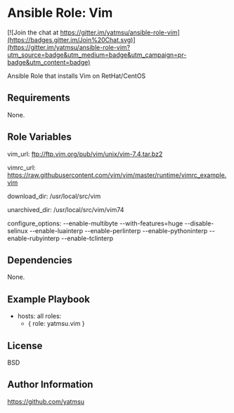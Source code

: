 # Ansible Role: Vim

[![Join the chat at https://gitter.im/yatmsu/ansible-role-vim](https://badges.gitter.im/Join%20Chat.svg)](https://gitter.im/yatmsu/ansible-role-vim?utm_source=badge&utm_medium=badge&utm_campaign=pr-badge&utm_content=badge)

Ansible Role that installs Vim on RetHat/CentOS

## Requirements

None.

## Role Variables

  vim_url: ftp://ftp.vim.org/pub/vim/unix/vim-7.4.tar.bz2

  vimrc_url: https://raw.githubusercontent.com/vim/vim/master/runtime/vimrc_example.vim

  download_dir: /usr/local/src/vim

  unarchived_dir: /usr/local/src/vim/vim74

  configure_options: --enable-multibyte --with-features=huge --disable-selinux --enable-luainterp --enable-perlinterp --enable-pythoninterp --enable-rubyinterp --enable-tclinterp

## Dependencies

None.

## Example Playbook

  - hosts: all
    roles:
       - { role: yatmsu.vim }

## License

BSD

## Author Information

https://github.com/yatmsu
